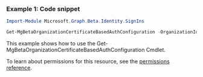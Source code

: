 ### Example 1: Code snippet

```powershellImport-Module Microsoft.Graph.Beta.Identity.SignIns

Get-MgBetaOrganizationCertificateBasedAuthConfiguration -OrganizationId $organizationId -CertificateBasedAuthConfigurationId $certificateBasedAuthConfigurationId
```
This example shows how to use the Get-MgBetaOrganizationCertificateBasedAuthConfiguration Cmdlet.
To learn about permissions for this resource, see the [permissions reference](/graph/permissions-reference).

